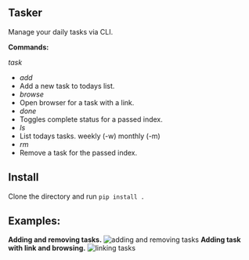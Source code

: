 ## Tasker
Manage your daily tasks via CLI.

**Commands:**

_task_
-  _add_
  - Add a new task to todays list.
-  _browse_
  - Open browser for a task with a link.
-  _done_
  - Toggles complete status for a passed index.
-  _ls_
  - List todays tasks. weekly (-w) monthly (-m)
-  _rm_
  - Remove a task for the passed index.

## Install
Clone the directory and run `pip install .`

## Examples:
**Adding and removing tasks.**
![adding and removing tasks](https://cloud.githubusercontent.com/assets/7049067/12698852/c9dca880-c76d-11e5-88e8-24df0bb97a12.png)
**Adding task with link and browsing.**
![linking tasks](https://cloud.githubusercontent.com/assets/7049067/12698853/c9ebfb00-c76d-11e5-809f-c331f08fe4f6.png)
